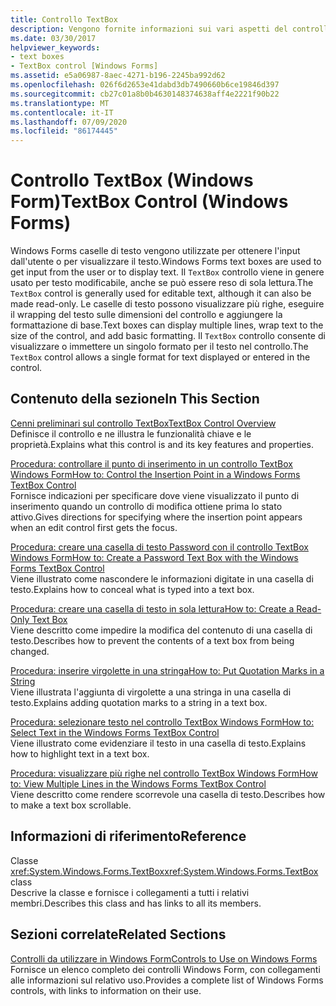 ```yaml
---
title: Controllo TextBox
description: Vengono fornite informazioni sui vari aspetti del controllo TextBox Windows Forms, incluso l'utilizzo per il testo modificabile e per renderlo di sola lettura.
ms.date: 03/30/2017
helpviewer_keywords:
- text boxes
- TextBox control [Windows Forms]
ms.assetid: e5a06987-8aec-4271-b196-2245ba992d62
ms.openlocfilehash: 026f6d2653e41dabd3db7490660b6ce19846d397
ms.sourcegitcommit: cb27c01a8b0b4630148374638aff4e2221f90b22
ms.translationtype: MT
ms.contentlocale: it-IT
ms.lasthandoff: 07/09/2020
ms.locfileid: "86174445"
---
```

# <a name="textbox-control-windows-forms"></a><span data-ttu-id="859f4-103">Controllo TextBox (Windows Form)</span><span class="sxs-lookup"><span data-stu-id="859f4-103">TextBox Control (Windows Forms)</span></span>
<span data-ttu-id="859f4-104">Windows Forms caselle di testo vengono utilizzate per ottenere l'input dall'utente o per visualizzare il testo.</span><span class="sxs-lookup"><span data-stu-id="859f4-104">Windows Forms text boxes are used to get input from the user or to display text.</span></span> <span data-ttu-id="859f4-105">Il `TextBox` controllo viene in genere usato per testo modificabile, anche se può essere reso di sola lettura.</span><span class="sxs-lookup"><span data-stu-id="859f4-105">The `TextBox` control is generally used for editable text, although it can also be made read-only.</span></span> <span data-ttu-id="859f4-106">Le caselle di testo possono visualizzare più righe, eseguire il wrapping del testo sulle dimensioni del controllo e aggiungere la formattazione di base.</span><span class="sxs-lookup"><span data-stu-id="859f4-106">Text boxes can display multiple lines, wrap text to the size of the control, and add basic formatting.</span></span> <span data-ttu-id="859f4-107">Il `TextBox` controllo consente di visualizzare o immettere un singolo formato per il testo nel controllo.</span><span class="sxs-lookup"><span data-stu-id="859f4-107">The `TextBox` control allows a single format for text displayed or entered in the control.</span></span>  
  
## <a name="in-this-section"></a><span data-ttu-id="859f4-108">Contenuto della sezione</span><span class="sxs-lookup"><span data-stu-id="859f4-108">In This Section</span></span>  
 [<span data-ttu-id="859f4-109">Cenni preliminari sul controllo TextBox</span><span class="sxs-lookup"><span data-stu-id="859f4-109">TextBox Control Overview</span></span>](textbox-control-overview-windows-forms.md)  
 <span data-ttu-id="859f4-110">Definisce il controllo e ne illustra le funzionalità chiave e le proprietà.</span><span class="sxs-lookup"><span data-stu-id="859f4-110">Explains what this control is and its key features and properties.</span></span>  
  
 [<span data-ttu-id="859f4-111">Procedura: controllare il punto di inserimento in un controllo TextBox Windows Form</span><span class="sxs-lookup"><span data-stu-id="859f4-111">How to: Control the Insertion Point in a Windows Forms TextBox Control</span></span>](how-to-control-the-insertion-point-in-a-windows-forms-textbox-control.md)  
 <span data-ttu-id="859f4-112">Fornisce indicazioni per specificare dove viene visualizzato il punto di inserimento quando un controllo di modifica ottiene prima lo stato attivo.</span><span class="sxs-lookup"><span data-stu-id="859f4-112">Gives directions for specifying where the insertion point appears when an edit control first gets the focus.</span></span>  
  
 [<span data-ttu-id="859f4-113">Procedura: creare una casella di testo Password con il controllo TextBox Windows Form</span><span class="sxs-lookup"><span data-stu-id="859f4-113">How to: Create a Password Text Box with the Windows Forms TextBox Control</span></span>](how-to-create-a-password-text-box-with-the-windows-forms-textbox-control.md)  
 <span data-ttu-id="859f4-114">Viene illustrato come nascondere le informazioni digitate in una casella di testo.</span><span class="sxs-lookup"><span data-stu-id="859f4-114">Explains how to conceal what is typed into a text box.</span></span>  
  
 [<span data-ttu-id="859f4-115">Procedura: creare una casella di testo in sola lettura</span><span class="sxs-lookup"><span data-stu-id="859f4-115">How to: Create a Read-Only Text Box</span></span>](how-to-create-a-read-only-text-box-windows-forms.md)  
 <span data-ttu-id="859f4-116">Viene descritto come impedire la modifica del contenuto di una casella di testo.</span><span class="sxs-lookup"><span data-stu-id="859f4-116">Describes how to prevent the contents of a text box from being changed.</span></span>  
  
 [<span data-ttu-id="859f4-117">Procedura: inserire virgolette in una stringa</span><span class="sxs-lookup"><span data-stu-id="859f4-117">How to: Put Quotation Marks in a String</span></span>](how-to-put-quotation-marks-in-a-string-windows-forms.md)  
 <span data-ttu-id="859f4-118">Viene illustrata l'aggiunta di virgolette a una stringa in una casella di testo.</span><span class="sxs-lookup"><span data-stu-id="859f4-118">Explains adding quotation marks to a string in a text box.</span></span>  
  
 [<span data-ttu-id="859f4-119">Procedura: selezionare testo nel controllo TextBox Windows Form</span><span class="sxs-lookup"><span data-stu-id="859f4-119">How to: Select Text in the Windows Forms TextBox Control</span></span>](how-to-select-text-in-the-windows-forms-textbox-control.md)  
 <span data-ttu-id="859f4-120">Viene illustrato come evidenziare il testo in una casella di testo.</span><span class="sxs-lookup"><span data-stu-id="859f4-120">Explains how to highlight text in a text box.</span></span>  
  
 [<span data-ttu-id="859f4-121">Procedura: visualizzare più righe nel controllo TextBox Windows Form</span><span class="sxs-lookup"><span data-stu-id="859f4-121">How to: View Multiple Lines in the Windows Forms TextBox Control</span></span>](how-to-view-multiple-lines-in-the-windows-forms-textbox-control.md)  
 <span data-ttu-id="859f4-122">Viene descritto come rendere scorrevole una casella di testo.</span><span class="sxs-lookup"><span data-stu-id="859f4-122">Describes how to make a text box scrollable.</span></span>  
  
## <a name="reference"></a><span data-ttu-id="859f4-123">Informazioni di riferimento</span><span class="sxs-lookup"><span data-stu-id="859f4-123">Reference</span></span>  
 <span data-ttu-id="859f4-124">Classe <xref:System.Windows.Forms.TextBox></span><span class="sxs-lookup"><span data-stu-id="859f4-124"><xref:System.Windows.Forms.TextBox> class</span></span>  
 <span data-ttu-id="859f4-125">Descrive la classe e fornisce i collegamenti a tutti i relativi membri.</span><span class="sxs-lookup"><span data-stu-id="859f4-125">Describes this class and has links to all its members.</span></span>  
  
## <a name="related-sections"></a><span data-ttu-id="859f4-126">Sezioni correlate</span><span class="sxs-lookup"><span data-stu-id="859f4-126">Related Sections</span></span>  
 [<span data-ttu-id="859f4-127">Controlli da utilizzare in Windows Form</span><span class="sxs-lookup"><span data-stu-id="859f4-127">Controls to Use on Windows Forms</span></span>](controls-to-use-on-windows-forms.md)  
 <span data-ttu-id="859f4-128">Fornisce un elenco completo dei controlli Windows Form, con collegamenti alle informazioni sul relativo uso.</span><span class="sxs-lookup"><span data-stu-id="859f4-128">Provides a complete list of Windows Forms controls, with links to information on their use.</span></span>
